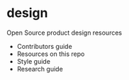 # design
Open Source product design resources

* Contributors guide
* Resources on this repo
* Style guide
* Research guide
